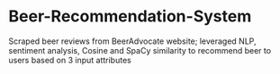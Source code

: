 # Beer-Recommendation-System
Scraped beer reviews from BeerAdvocate website; leveraged NLP, sentiment analysis, Cosine and SpaCy similarity to recommend beer to users based on 3 input attributes
